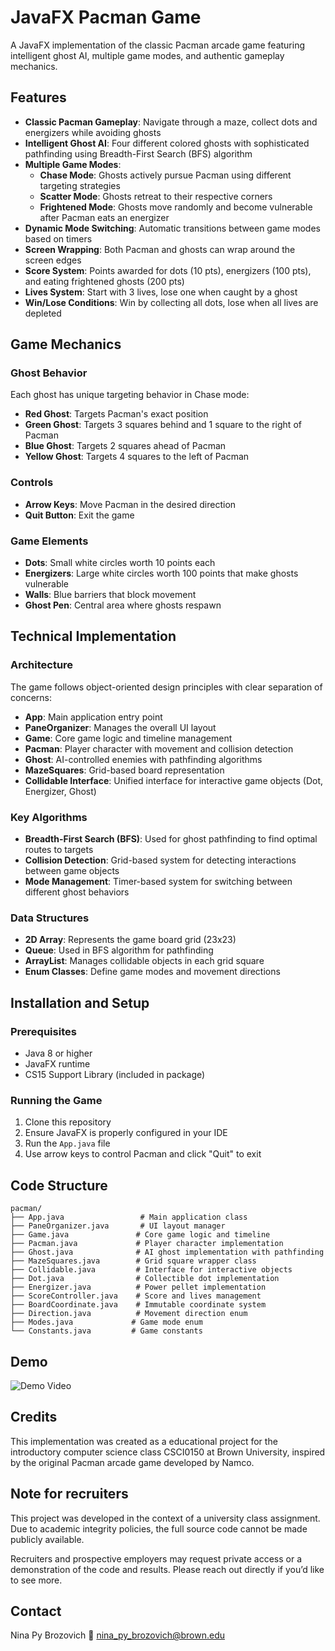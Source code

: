 # JavaFX Pacman Game

A JavaFX implementation of the classic Pacman arcade game featuring intelligent ghost AI, multiple game modes, and authentic gameplay mechanics.

## Features

- **Classic Pacman Gameplay**: Navigate through a maze, collect dots and energizers while avoiding ghosts
- **Intelligent Ghost AI**: Four different colored ghosts with sophisticated pathfinding using Breadth-First Search (BFS) algorithm
- **Multiple Game Modes**:
  - **Chase Mode**: Ghosts actively pursue Pacman using different targeting strategies
  - **Scatter Mode**: Ghosts retreat to their respective corners
  - **Frightened Mode**: Ghosts move randomly and become vulnerable after Pacman eats an energizer
- **Dynamic Mode Switching**: Automatic transitions between game modes based on timers
- **Screen Wrapping**: Both Pacman and ghosts can wrap around the screen edges
- **Score System**: Points awarded for dots (10 pts), energizers (100 pts), and eating frightened ghosts (200 pts)
- **Lives System**: Start with 3 lives, lose one when caught by a ghost
- **Win/Lose Conditions**: Win by collecting all dots, lose when all lives are depleted

## Game Mechanics

### Ghost Behavior
Each ghost has unique targeting behavior in Chase mode:
- **Red Ghost**: Targets Pacman's exact position
- **Green Ghost**: Targets 3 squares behind and 1 square to the right of Pacman
- **Blue Ghost**: Targets 2 squares ahead of Pacman
- **Yellow Ghost**: Targets 4 squares to the left of Pacman

### Controls
- **Arrow Keys**: Move Pacman in the desired direction
- **Quit Button**: Exit the game

### Game Elements
- **Dots**: Small white circles worth 10 points each
- **Energizers**: Large white circles worth 100 points that make ghosts vulnerable
- **Walls**: Blue barriers that block movement
- **Ghost Pen**: Central area where ghosts respawn

## Technical Implementation

### Architecture
The game follows object-oriented design principles with clear separation of concerns:

- **App**: Main application entry point
- **PaneOrganizer**: Manages the overall UI layout
- **Game**: Core game logic and timeline management
- **Pacman**: Player character with movement and collision detection
- **Ghost**: AI-controlled enemies with pathfinding algorithms
- **MazeSquares**: Grid-based board representation
- **Collidable Interface**: Unified interface for interactive game objects (Dot, Energizer, Ghost)

### Key Algorithms
- **Breadth-First Search (BFS)**: Used for ghost pathfinding to find optimal routes to targets
- **Collision Detection**: Grid-based system for detecting interactions between game objects
- **Mode Management**: Timer-based system for switching between different ghost behaviors

### Data Structures
- **2D Array**: Represents the game board grid (23x23)
- **Queue**: Used in BFS algorithm for pathfinding
- **ArrayList**: Manages collidable objects in each grid square
- **Enum Classes**: Define game modes and movement directions

## Installation and Setup

### Prerequisites
- Java 8 or higher
- JavaFX runtime
- CS15 Support Library (included in package)

### Running the Game
1. Clone this repository
2. Ensure JavaFX is properly configured in your IDE
3. Run the `App.java` file
4. Use arrow keys to control Pacman and click "Quit" to exit

## Code Structure

```
pacman/
├── App.java                 # Main application class
├── PaneOrganizer.java       # UI layout manager
├── Game.java               # Core game logic and timeline
├── Pacman.java             # Player character implementation
├── Ghost.java              # AI ghost implementation with pathfinding
├── MazeSquares.java        # Grid square wrapper class
├── Collidable.java         # Interface for interactive objects
├── Dot.java                # Collectible dot implementation
├── Energizer.java          # Power pellet implementation
├── ScoreController.java    # Score and lives management
├── BoardCoordinate.java    # Immutable coordinate system
├── Direction.java          # Movement direction enum
├── Modes.java             # Game mode enum
└── Constants.java         # Game constants
```

## Demo

![Demo Video](assets/demo.gif)

## Credits

This implementation was created as a educational project for the introductory computer science class CSCI0150 at Brown University, inspired by the original Pacman arcade game developed by Namco.

## Note for recruiters

This project was developed in the context of a university class assignment. Due to academic integrity policies, the full source code cannot be made publicly available.

Recruiters and prospective employers may request private access or a demonstration of the code and results. Please reach out directly if you’d like to see more.

## Contact
Nina Py Brozovich
📧 nina_py_brozovich@brown.edu
